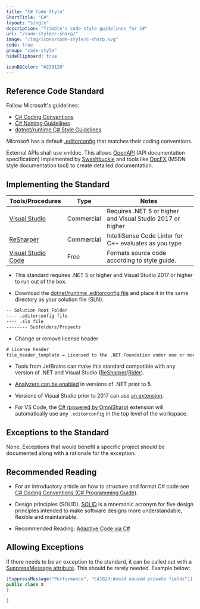 ```yaml
---
title: "C# Code Style"
ShortTitle: "C#"
layout: "single"
description: "Trimble's code style guidelines for C#"
url: "/code-style/c-sharp/"
image: "/img/icons/code-style/c-sharp.svg"
code: true
group: "code-style"
hideClipboard: true

iconBGColor: "#239120"
---
```


## Reference Code Standard

Follow Microsoft's guidelines:

- [C# Coding Conventions](https://docs.microsoft.com/en-us/dotnet/csharp/fundamentals/coding-style/coding-conventions)
- [C# Naming Guidelines](https://docs.microsoft.com/en-us/dotnet/standard/design-guidelines/naming-guidelines)
- [dotnet/runtime C# Style Guidelines](https://github.com/dotnet/runtime/blob/main/docs/coding-guidelines/coding-style.md#c-coding-style)

Microsoft has a default [.editorconfig](https://github.com/dotnet/runtime/blob/main/.editorconfig) that matches their coding conventions.

External APIs shall use xmldoc. This allows [OpenAPI](https://spec.openapis.org/oas/latest.html) (API documentation specification) implemented by [Swashbuckle](https://learn.microsoft.com/en-us/aspnet/core/tutorials/getting-started-with-swashbuckle?view=aspnetcore-7.0&tabs=visual-studio) and tools like [DocFX](https://dotnet.github.io/docfx/) (MSDN style documentation tool) to create detailed documentation.

## Implementing the Standard

| Tools/Procedures                                              | Type       | Notes                                                      |
| ------------------------------------------------------------- | ---------- | ---------------------------------------------------------- |
| [Visual Studio](https://visualstudio.microsoft.com/downloads) | Commercial | Requires .NET 5 or higher and Visual Studio 2017 or higher |
| [ReSharper](https://www.jetbrains.com/resharper/)             | Commercial | IntelliSense Code Linter for C++ evaluates as you type     |
| [Visual Studio Code](https://code.visualstudio.com/Download)  | Free       | Formats source code according to style guide.              |


- This standard requires .NET 5 or higher and Visual Studio 2017 or higher to run out of the box.

- Download the [dotnet/runtime .editorconfig file](https://github.com/dotnet/runtime/blob/main/.editorconfig) and place it in the same directory as your solution file (SLN).

```txt
-- Solution Root Folder
---- .editorconfig file
---- .sln file
-------- Subfolders/Projects
```

- Change or remove license header

```txt
# License header
file_header_template = Licensed to the .NET Foundation under one or more agreements.\nThe .NET Foundation licenses this file to you under the MIT license.
```

- Tools from JetBrains can make this standard compatible with any version of .NET and Visual Studio ([ReSharper](https://www.jetbrains.com/help/resharper/Using_EditorConfig.html)/[Rider](https://www.jetbrains.com/help/rider/Using_EditorConfig.html)).

- [Analyzers can be enabled](https://docs.microsoft.com/en-us/dotnet/core/project-sdk/msbuild-props#enablenetanalyzers) in versions of .NET prior to 5.

- Versions of Visual Studio prior to 2017 can use [an extension](https://marketplace.visualstudio.com/items?itemName=EditorConfigTeam.EditorConfig).

- For VS Code, the [C# (powered by OmniSharp)](https://marketplace.visualstudio.com/items?itemName=ms-dotnettools.csharp) extension will automatically use any `.editorconfig` in the top level of the workspace.

## Exceptions to the Standard

None. Exceptions that would benefit a specific project should be documented along with a rationale for the exception.

## Recommended Reading

- For an introductory article on how to structure and format C# code see [C# Coding Conventions (C# Programming Guide)](https://docs.microsoft.com/dotnet/csharp/programming-guide/inside-a-program/coding-conventions).

- Design principles (SOLID). [SOLID](https://en.wikipedia.org/wiki/SOLID) is a mnemonic acronym for five design principles intended to make software designs more understandable, flexible and maintainable.

- Recommended Reading: [Adaptive Code via C#](https://www.amazon.com/Adaptive-Code-Developer-Best-Practices-dp-0136891446/dp/0136891446)

## Allowing Exceptions

If there needs to be an exception to the standard, it can be called out with a [SuppressMessage attribute](https://docs.microsoft.com/en-us/visualstudio/code-quality/in-source-suppression-overview?view=vs-2019#suppressmessage-attribute). This should be rarely needed. Example below:

```c#
[SuppressMessage("Performance", "CA1823:Avoid unused private fields")]
public class X
{

}
```
